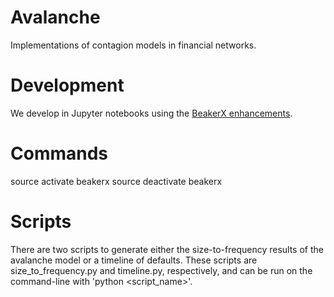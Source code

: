 # Avalanche
Implementations of contagion models in financial networks.

# Development
We develop in Jupyter notebooks using the [BeakerX enhancements](http://beakerx.com/documentation).

# Commands
source activate beakerx
source deactivate beakerx

# Scripts
There are two scripts to generate either the size-to-frequency results of the avalanche model or a timeline of defaults. These scripts are size_to_frequency.py and timeline.py, respectively, and can be run on the command-line with 'python <script_name>'.
